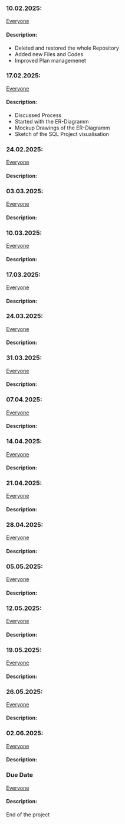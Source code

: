 ### 10.02.2025:
[Everyone](https://github.com/kingkushgaming/PSS/edit/main/docs/CONTRIBUTING.md)
#### Description:

- Deleted and restored the whole Repository
- Added new Files and Codes
- Improved Plan managemenet


### 17.02.2025:  
[Everyone](https://github.com/kingkushgaming/PSS/edit/main/docs/CONTRIBUTING.md)  
#### Description:

- Discussed Process
- Started with the ER-Diagramm
- Mockup Drawings of the ER-Diagramm
- Sketch of the SQL Project visualisation


### 24.02.2025:  
[Everyone](https://github.com/kingkushgaming/PSS/edit/main/docs/CONTRIBUTING.md)  
#### Description:


### 03.03.2025:  
[Everyone](https://github.com/kingkushgaming/PSS/edit/main/docs/CONTRIBUTING.md)  
#### Description:


### 10.03.2025:  
[Everyone](https://github.com/kingkushgaming/PSS/edit/main/docs/CONTRIBUTING.md)  
#### Description:


### 17.03.2025:  
[Everyone](https://github.com/kingkushgaming/PSS/edit/main/docs/CONTRIBUTING.md)  
#### Description:


### 24.03.2025:  
[Everyone](https://github.com/kingkushgaming/PSS/edit/main/docs/CONTRIBUTING.md)  
#### Description:


### 31.03.2025:  
[Everyone](https://github.com/kingkushgaming/PSS/edit/main/docs/CONTRIBUTING.md)  
#### Description:


### 07.04.2025:  
[Everyone](https://github.com/kingkushgaming/PSS/edit/main/docs/CONTRIBUTING.md)  
#### Description:


### 14.04.2025:  
[Everyone](https://github.com/kingkushgaming/PSS/edit/main/docs/CONTRIBUTING.md)  
#### Description:



### 21.04.2025:  
[Everyone](https://github.com/kingkushgaming/PSS/edit/main/docs/CONTRIBUTING.md)  
#### Description:



### 28.04.2025:  
[Everyone](https://github.com/kingkushgaming/PSS/edit/main/docs/CONTRIBUTING.md)  
#### Description:


### 05.05.2025:  
[Everyone](https://github.com/kingkushgaming/PSS/edit/main/docs/CONTRIBUTING.md)  
#### Description:


### 12.05.2025:  
[Everyone](https://github.com/kingkushgaming/PSS/edit/main/docs/CONTRIBUTING.md)  
#### Description:


### 19.05.2025:  
[Everyone](https://github.com/kingkushgaming/PSS/edit/main/docs/CONTRIBUTING.md)  
#### Description:


### 26.05.2025:  
[Everyone](https://github.com/kingkushgaming/PSS/edit/main/docs/CONTRIBUTING.md)  
#### Description:


### 02.06.2025:  
[Everyone](https://github.com/kingkushgaming/PSS/edit/main/docs/CONTRIBUTING.md)  
#### Description:


### Due Date 
[Everyone](https://github.com/kingkushgaming/PSS/edit/main/docs/CONTRIBUTING.md)  
#### Description:
 End of the project 
